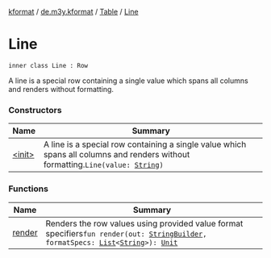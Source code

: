 [kformat](../../../index.md) / [de.m3y.kformat](../../index.md) / [Table](../index.md) / [Line](./index.md)

# Line

`inner class Line : Row`

A line is a special row containing a single value which spans all columns and renders without formatting.

### Constructors

| Name | Summary |
|---|---|
| [&lt;init&gt;](-init-.md) | A line is a special row containing a single value which spans all columns and renders without formatting.`Line(value: `[`String`](https://kotlinlang.org/api/latest/jvm/stdlib/kotlin/-string/index.html)`)` |

### Functions

| Name | Summary |
|---|---|
| [render](render.md) | Renders the row values using provided value format specifiers`fun render(out: `[`StringBuilder`](https://kotlinlang.org/api/latest/jvm/stdlib/kotlin.text/-string-builder/index.html)`, formatSpecs: `[`List`](https://kotlinlang.org/api/latest/jvm/stdlib/kotlin.collections/-list/index.html)`<`[`String`](https://kotlinlang.org/api/latest/jvm/stdlib/kotlin/-string/index.html)`>): `[`Unit`](https://kotlinlang.org/api/latest/jvm/stdlib/kotlin/-unit/index.html) |
